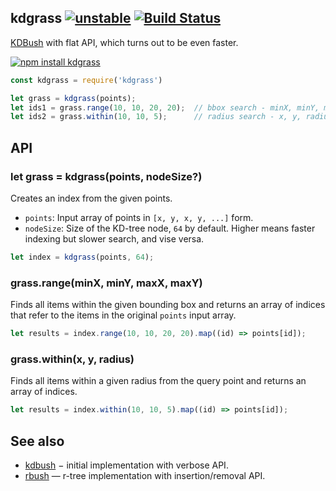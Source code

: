## kdgrass  [![unstable](https://img.shields.io/badge/stability-unstable-green.svg)](http://github.com/badges/stability-badges) [![Build Status](https://img.shields.io/travis/dfcreative/kdgrass.svg)](https://travis-ci.org/dfcreative/kdgrass)

[KDBush](https://github.com/mourner/kdbush) with flat API, which turns out to be even faster.

[![npm install kdgrass](https://nodei.co/npm/kdgrass.png?mini=true)](https://npmjs.org/package/kdgrass/)

```js
const kdgrass = require('kdgrass')

let grass = kdgrass(points);
let ids1 = grass.range(10, 10, 20, 20);  // bbox search - minX, minY, maxX, maxY
let ids2 = grass.within(10, 10, 5);      // radius search - x, y, radius
```

## API

### let grass = kdgrass(points, nodeSize?)

Creates an index from the given points.

- `points`: Input array of points in `[x, y, x, y, ...]` form.
- `nodeSize`: Size of the KD-tree node, `64` by default. Higher means faster indexing but slower search, and vise versa.

```js
let index = kdgrass(points, 64);
```

### grass.range(minX, minY, maxX, maxY)

Finds all items within the given bounding box and returns an array of indices that refer to the items in the original `points` input array.

```js
let results = index.range(10, 10, 20, 20).map((id) => points[id]);
```

### grass.within(x, y, radius)

Finds all items within a given radius from the query point and returns an array of indices.

```js
let results = index.within(10, 10, 5).map((id) => points[id]);
```

## See also

* [kdbush](https://github.com/mourner/kdbush) − initial implementation with verbose API.
* [rbush](https://github.com/mourner/rbush) — r-tree implementation with  insertion/removal API.
